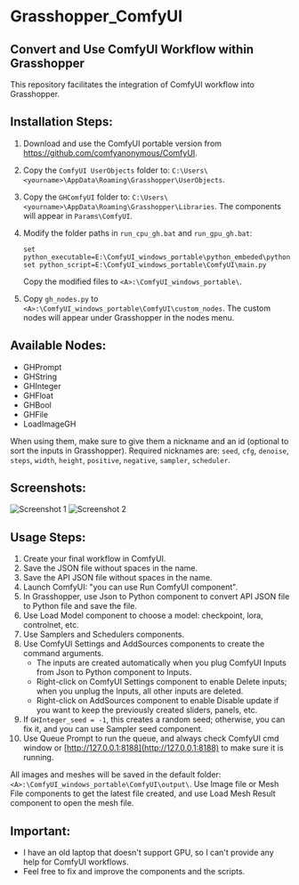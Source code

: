 # Grasshopper_ComfyUI
## Convert and Use ComfyUI Workflow within Grasshopper

This repository facilitates the integration of ComfyUI workflow into Grasshopper.

## Installation Steps:

1. Download and use the ComfyUI portable version from https://github.com/comfyanonymous/ComfyUI.

2. Copy the `ComfyUI UserObjects` folder to: `C:\Users\<yourname>\AppData\Roaming\Grasshopper\UserObjects`.

3. Copy the `GHComfyUI` folder to: `C:\Users\<yourname>\AppData\Roaming\Grasshopper\Libraries`. The components will appear in `Params\ComfyUI`.

4. Modify the folder paths in `run_cpu_gh.bat` and `run_gpu_gh.bat`:
    ```batch
    set python_executable=E:\ComfyUI_windows_portable\python_embeded\python.exe
    set python_script=E:\ComfyUI_windows_portable\ComfyUI\main.py
    ```
   Copy the modified files to `<A>:\ComfyUI_windows_portable\`.

5. Copy `gh_nodes.py` to `<A>:\ComfyUI_windows_portable\ComfyUI\custom_nodes`. The custom nodes will appear under Grasshopper in the nodes menu.

## Available Nodes:
- GHPrompt
- GHString
- GHInteger
- GHFloat
- GHBool
- GHFile
- LoadImageGH

When using them, make sure to give them a nickname and an id (optional to sort the inputs in Grasshopper). Required nicknames are: `seed`, `cfg`, `denoise`, `steps`, `width`, `height`, `positive`, `negative`, `sampler`, `scheduler`.

## Screenshots:
![Screenshot 1](https://github.com/seghier/Grasshopper_ComfyUI/assets/6026588/f9a3c4e7-5a18-4522-a17d-6585b2df2366)
![Screenshot 2](https://github.com/seghier/Grasshopper_ComfyUI/assets/6026588/65ce6fad-682c-4f4f-8666-fcb9d1bfdc65)

## Usage Steps:
1. Create your final workflow in ComfyUI.
2. Save the JSON file without spaces in the name.
3. Save the API JSON file without spaces in the name.
4. Launch ComfyUI: "you can use Run ComfyUI component".
5. In Grasshopper, use Json to Python component to convert API JSON file to Python file and save the file.
6. Use Load Model component to choose a model: checkpoint, lora, controlnet, etc.
7. Use Samplers and Schedulers components.
8. Use ComfyUI Settings and AddSources components to create the command arguments.
   - The inputs are created automatically when you plug ComfyUI Inputs from Json to Python component to Inputs.
   - Right-click on ComfyUI Settings component to enable Delete inputs; when you unplug the Inputs, all other inputs are deleted.
   - Right-click on AddSources component to enable Disable update if you want to keep the previously created sliders, panels, etc.
9. If `GHInteger_seed = -1`, this creates a random seed; otherwise, you can fix it, and you can use Sampler seed component.
10. Use Queue Prompt to run the queue, and always check ComfyUI cmd window or [http://127.0.0.1:8188](http://127.0.0.1:8188) to make sure it is running.

All images and meshes will be saved in the default folder: `<A>:\ComfyUI_windows_portable\ComfyUI\output\`. Use Image file or Mesh File components to get the latest file created, and use Load Mesh Result component to open the mesh file.

## Important:
- I have an old laptop that doesn't support GPU, so I can't provide any help for ComfyUI workflows.
- Feel free to fix and improve the components and the scripts.
